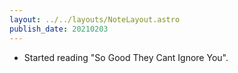 ```yaml
---
layout: ../../layouts/NoteLayout.astro
publish_date: 20210203
---
```


- Started reading "So Good They Cant Ignore You".
